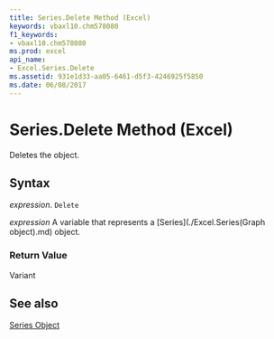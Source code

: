 ```yaml
---
title: Series.Delete Method (Excel)
keywords: vbaxl10.chm578080
f1_keywords:
- vbaxl10.chm578080
ms.prod: excel
api_name:
- Excel.Series.Delete
ms.assetid: 931e1d33-aa05-6461-d5f3-4246925f5850
ms.date: 06/08/2017
---
```



# Series.Delete Method (Excel)

Deletes the object.


## Syntax

 _expression_. `Delete`

 _expression_ A variable that represents a [Series](./Excel.Series(Graph object).md) object.


### Return Value

Variant


## See also


[Series Object](Excel.Series(objec).md)


